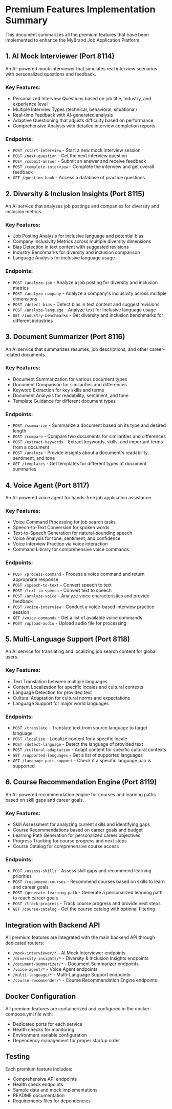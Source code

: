 # Premium Features Implementation Summary

This document summarizes all the premium features that have been implemented to enhance the MyBrand Job Application Platform.

## 1. AI Mock Interviewer (Port 8114)

An AI-powered mock interviewer that simulates real interview scenarios with personalized questions and feedback.

### Key Features:
- Personalized Interview Questions based on job title, industry, and experience level
- Multiple Interview Types (technical, behavioral, situational)
- Real-time Feedback with AI-generated analysis
- Adaptive Questioning that adjusts difficulty based on performance
- Comprehensive Analysis with detailed interview completion reports

### Endpoints:
- `POST /start-interview` - Start a new mock interview session
- `POST /next-question` - Get the next interview question
- `POST /submit-answer` - Submit an answer and receive feedback
- `POST /complete-interview` - Complete the interview and get overall feedback
- `GET /question-bank` - Access a database of practice questions

## 2. Diversity & Inclusion Insights (Port 8115)

An AI service that analyzes job postings and companies for diversity and inclusion metrics.

### Key Features:
- Job Posting Analysis for inclusive language and potential bias
- Company Inclusivity Metrics across multiple diversity dimensions
- Bias Detection in text content with suggested revisions
- Industry Benchmarks for diversity and inclusion comparison
- Language Analysis for inclusive language usage

### Endpoints:
- `POST /analyze-job` - Analyze a job posting for diversity and inclusion metrics
- `POST /analyze-company` - Analyze a company's inclusivity across multiple dimensions
- `POST /detect-bias` - Detect bias in text content and suggest revisions
- `POST /analyze-language` - Analyze text for inclusive language usage
- `GET /industry-benchmarks` - Get diversity and inclusion benchmarks for different industries

## 3. Document Summarizer (Port 8116)

An AI service that summarizes resumes, job descriptions, and other career-related documents.

### Key Features:
- Document Summarization for various document types
- Document Comparison for similarities and differences
- Keyword Extraction for key skills and terms
- Document Analysis for readability, sentiment, and tone
- Template Guidance for different document types

### Endpoints:
- `POST /summarize` - Summarize a document based on its type and desired length
- `POST /compare` - Compare two documents for similarities and differences
- `POST /extract-keywords` - Extract keywords, skills, and important terms from a document
- `POST /analyze` - Provide insights about a document's readability, sentiment, and tone
- `GET /templates` - Get templates for different types of document summaries

## 4. Voice Agent (Port 8117)

An AI-powered voice agent for hands-free job application assistance.

### Key Features:
- Voice Command Processing for job search tasks
- Speech-to-Text Conversion for spoken words
- Text-to-Speech Generation for natural-sounding speech
- Voice Analysis for tone, sentiment, and confidence
- Voice Interview Practice via voice interaction
- Command Library for comprehensive voice commands

### Endpoints:
- `POST /process-command` - Process a voice command and return appropriate response
- `POST /speech-to-text` - Convert speech to text
- `POST /text-to-speech` - Convert text to speech
- `POST /analyze-voice` - Analyze voice characteristics and provide feedback
- `POST /voice-interview` - Conduct a voice-based interview practice session
- `GET /voice-commands` - Get a list of available voice commands
- `POST /upload-audio` - Upload audio file for processing

## 5. Multi-Language Support (Port 8118)

An AI service for translating and localizing job search content for global users.

### Key Features:
- Text Translation between multiple languages
- Content Localization for specific locales and cultural contexts
- Language Detection for provided text
- Cultural Adaptation for cultural norms and expectations
- Language Support for major world languages

### Endpoints:
- `POST /translate` - Translate text from source language to target language
- `POST /localize` - Localize content for a specific locale
- `POST /detect-language` - Detect the language of provided text
- `POST /cultural-adaptation` - Adapt content for specific cultural contexts
- `GET /supported-languages` - Get a list of supported languages
- `GET /language-pair-support` - Check if a specific language pair is supported

## 6. Course Recommendation Engine (Port 8119)

An AI-powered recommendation engine for courses and learning paths based on skill gaps and career goals.

### Key Features:
- Skill Assessment for analyzing current skills and identifying gaps
- Course Recommendations based on career goals and budget
- Learning Path Generation for personalized career objectives
- Progress Tracking for course progress and next steps
- Course Catalog for comprehensive course access

### Endpoints:
- `POST /assess-skills` - Assess skill gaps and recommend learning priorities
- `POST /recommend-courses` - Recommend courses based on skills to learn and career goals
- `POST /generate-learning-path` - Generate a personalized learning path to reach career goals
- `POST /track-progress` - Track course progress and provide next steps
- `GET /course-catalog` - Get the course catalog with optional filtering

## Integration with Backend API

All premium features are integrated with the main backend API through dedicated routers:

- `/mock-interviewer/*` - AI Mock Interviewer endpoints
- `/diversity-insights/*` - Diversity & Inclusion Insights endpoints
- `/document-summarizer/*` - Document Summarizer endpoints
- `/voice-agent/*` - Voice Agent endpoints
- `/multi-language/*` - Multi-Language Support endpoints
- `/course-recommender/*` - Course Recommendation Engine endpoints

## Docker Configuration

All premium features are containerized and configured in the docker-compose.yml file with:
- Dedicated ports for each service
- Health checks for monitoring
- Environment variable configuration
- Dependency management for proper startup order

## Testing

Each premium feature includes:
- Comprehensive API endpoints
- Health check endpoints
- Sample data and mock implementations
- README documentation
- Requirements files for dependencies